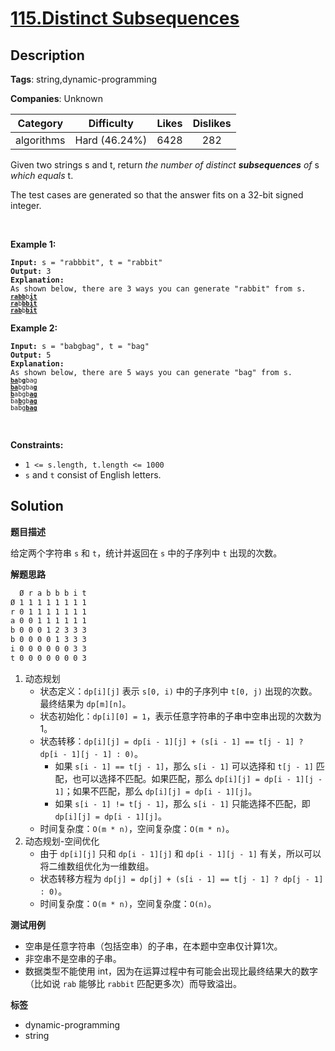 # [115.Distinct Subsequences](https://leetcode.com/problems/distinct-subsequences/description/)

## Description

**Tags**: string,dynamic-programming

**Companies**: Unknown

|  Category  |  Difficulty   | Likes | Dislikes |
| :--------: | :-----------: | :---: | :------: |
| algorithms | Hard (46.24%) | 6428  |   282    |

<p>Given two strings s and t, return <i>the number of distinct</i> <b><i>subsequences</i></b><i> of </i>s<i> which equals </i>t.</p>
<p>The test cases are generated so that the answer fits on a 32-bit signed integer.</p>
<p>&nbsp;</p>
<p><strong class="example">Example 1:</strong></p>
<pre><code><strong>Input:</strong> s = &quot;rabbbit&quot;, t = &quot;rabbit&quot;
<strong>Output:</strong> 3
<strong>Explanation:</strong>
As shown below, there are 3 ways you can generate &quot;rabbit&quot; from s.
<code><strong><u>rabb</u></strong>b<strong><u>it</u></strong></code>
<code><strong><u>ra</u></strong>b<strong><u>bbit</u></strong></code>
<code><strong><u>rab</u></strong>b<strong><u>bit</u></strong></code></code></pre>
<p><strong class="example">Example 2:</strong></p>
<pre><code><strong>Input:</strong> s = &quot;babgbag&quot;, t = &quot;bag&quot;
<strong>Output:</strong> 5
<strong>Explanation:</strong>
As shown below, there are 5 ways you can generate &quot;bag&quot; from s.
<code><strong><u>ba</u></strong>b<u><strong>g</strong></u>bag</code>
<code><strong><u>ba</u></strong>bgba<strong><u>g</u></strong></code>
<code><u><strong>b</strong></u>abgb<strong><u>ag</u></strong></code>
<code>ba<u><strong>b</strong></u>gb<u><strong>ag</strong></u></code>
<code>babg<strong><u>bag</u></strong></code></code></pre>
<p>&nbsp;</p>
<p><strong>Constraints:</strong></p>
<ul>
  <li><code>1 &lt;= s.length, t.length &lt;= 1000</code></li>
  <li><code>s</code> and <code>t</code> consist of English letters.</li>
</ul>

## Solution

**题目描述**

给定两个字符串 `s` 和 `t`，统计并返回在 `s` 中的子序列中 `t` 出现的次数。

**解题思路**

```txt
  Ø r a b b b i t
Ø 1 1 1 1 1 1 1 1
r 0 1 1 1 1 1 1 1
a 0 0 1 1 1 1 1 1
b 0 0 0 1 2 3 3 3
b 0 0 0 0 1 3 3 3
i 0 0 0 0 0 0 3 3
t 0 0 0 0 0 0 0 3
```

1. 动态规划
   - 状态定义：`dp[i][j]` 表示 `s[0, i)` 中的子序列中 `t[0, j)` 出现的次数。最终结果为 `dp[m][n]`。
   - 状态初始化：`dp[i][0] = 1`，表示任意字符串的子串中空串出现的次数为 1。
   - 状态转移：`dp[i][j] = dp[i - 1][j] + (s[i - 1] == t[j - 1] ? dp[i - 1][j - 1] : 0)`。
     - 如果 `s[i - 1] == t[j - 1]`，那么 `s[i - 1]` 可以选择和 `t[j - 1]` 匹配，也可以选择不匹配。如果匹配，那么 `dp[i][j] = dp[i - 1][j - 1]`；如果不匹配，那么 `dp[i][j] = dp[i - 1][j]`。
     - 如果 `s[i - 1] != t[j - 1]`，那么 `s[i - 1]` 只能选择不匹配，即 `dp[i][j] = dp[i - 1][j]`。
   - 时间复杂度：`O(m * n)`，空间复杂度：`O(m * n)`。
2. 动态规划-空间优化
   - 由于 `dp[i][j]` 只和 `dp[i - 1][j]` 和 `dp[i - 1][j - 1]` 有关，所以可以将二维数组优化为一维数组。
   - 状态转移方程为 `dp[j] = dp[j] + (s[i - 1] == t[j - 1] ? dp[j - 1] : 0)`。
   - 时间复杂度：`O(m * n)`，空间复杂度：`O(n)`。

**测试用例**

- 空串是任意字符串（包括空串）的子串，在本题中空串仅计算1次。
- 非空串不是空串的子串。
- 数据类型不能使用 int，因为在运算过程中有可能会出现比最终结果大的数字（比如说 `rab` 能够比 `rabbit` 匹配更多次）而导致溢出。

**标签**

- dynamic-programming
- string
